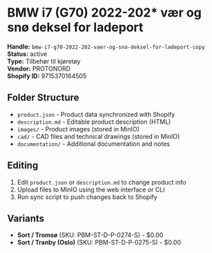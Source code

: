 # BMW i7 (G70) 2022-202* vær og snø deksel for ladeport

**Handle:** `bmw-i7-g70-2022-202-vaer-og-sno-deksel-for-ladeport-copy`  
**Status:** active  
**Type:** Tilbehør til kjøretøy  
**Vendor:** PROTONORD  
**Shopify ID:** 9715370164505  

## Folder Structure

- `product.json` - Product data synchronized with Shopify
- `description.md` - Editable product description (HTML)
- `images/` - Product images (stored in MinIO)
- `cad/` - CAD files and technical drawings (stored in MinIO)
- `documentation/` - Additional documentation and notes

## Editing

1. Edit `product.json` or `description.md` to change product info
2. Upload files to MinIO using the web interface or CLI
3. Run sync script to push changes back to Shopify

## Variants

- **Sort / Tromsø** (SKU: PBM-ST-D-P-0274-S) - $0.00
- **Sort / Tranby (Oslo)** (SKU: PBM-ST-D-P-0275-S) - $0.00

